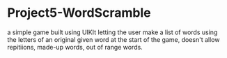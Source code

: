 # Project5-WordScramble

a simple game built using UIKIt letting the user make a list of words using the letters of an original given word at the start of the game,
doesn't allow repitiions, made-up words, out of range words.
